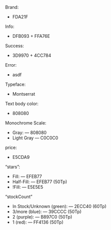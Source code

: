 Brand:
- FDA21F

Info:
- DFB093 + FFA76E

Success:
- 3D9970 + 4CC784

Error:
- asdf
	
Typeface:
- Montserrat

Text body color: 
- 808080

Monochrome Scale:
- Gray:
— 808080
- Light Gray
— C0C0C0

price:
- E5CDA9

“stars”:
- Fill:
— EFEB77
- Half-Fill:
— EFEB77 (50Tp)
- !Fill:
— E5E5E5

“stockCount”
- In Stock/Unknown (green):
— 2ECC40 (60Tp)
- 3/more (blue):
— 39CCCC (50Tp)
- 2 (purple):
—	B897C0 (50Tp)
- 1 (red):
—	FF4136 (50Tp)